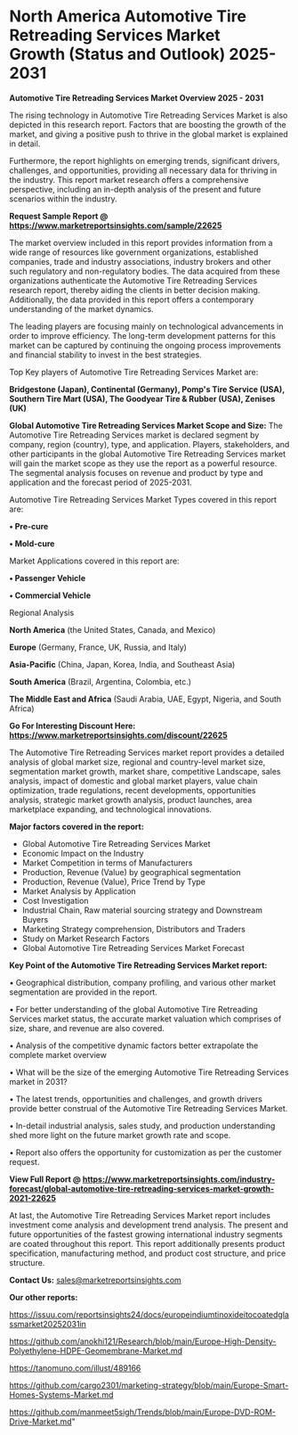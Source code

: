 # North America Automotive Tire Retreading Services Market Growth (Status and Outlook) 2025-2031

<Strong> Automotive Tire Retreading Services Market Overview 2025 - 2031</strong>

The rising technology in Automotive Tire Retreading Services Market is also depicted in this research report. Factors that are boosting the growth of the market, and giving a positive push to thrive in the global market is explained in detail.

Furthermore, the report highlights on emerging trends, significant drivers, challenges, and opportunities, providing all necessary data for thriving in the industry. This report market research offers a comprehensive perspective, including an in-depth analysis of the present and future scenarios within the industry.

<strong>Request Sample Report @ <a href=https://www.marketreportsinsights.com/sample/22625>https://www.marketreportsinsights.com/sample/22625</a></strong>

The market overview included in this report provides information from a wide range of resources like government organizations, established companies, trade and industry associations, industry brokers and other such regulatory and non-regulatory bodies. The data acquired from these organizations authenticate the Automotive Tire Retreading Services research report, thereby aiding the clients in better decision making. Additionally, the data provided in this report offers a contemporary understanding of the market dynamics.

The leading players are focusing mainly on technological advancements in order to improve efficiency. The long-term development patterns for this market can be captured by continuing the ongoing process improvements and financial stability to invest in the best strategies.

Top Key players of Automotive Tire Retreading Services Market are:

<strong>Bridgestone (Japan), Continental (Germany), Pomp's Tire Service (USA), Southern Tire Mart (USA), The Goodyear Tire & Rubber (USA), Zenises (UK)</strong>

<strong><b>Global Automotive Tire Retreading Services Market Scope and Size:</b></strong>
The Automotive Tire Retreading Services market is declared segment by company, region (country), type, and application. Players, stakeholders, and other participants in the global Automotive Tire Retreading Services market will gain the market scope as they use the report as a powerful resource. The segmental analysis focuses on revenue and product by type and application and the forecast period of 2025-2031.

Automotive Tire Retreading Services Market Types covered in this report are:

<strong>• Pre-cure

• Mold-cure</strong>

Market Applications covered in this report are:

<strong>• Passenger Vehicle

• Commercial Vehicle</strong> 

Regional Analysis

<strong>North America</strong> (the United States, Canada, and Mexico)

<strong>Europe</strong> (Germany, France, UK, Russia, and Italy)

<strong>Asia-Pacific</strong> (China, Japan, Korea, India, and Southeast Asia)

<strong>South America</strong> (Brazil, Argentina, Colombia, etc.)

<strong>The Middle East and Africa</strong> (Saudi Arabia, UAE, Egypt, Nigeria, and South Africa)

<strong>Go For Interesting Discount Here: <a href=https://www.marketreportsinsights.com/discount/22625>https://www.marketreportsinsights.com/discount/22625</a></strong>

The Automotive Tire Retreading Services market report provides a detailed analysis of global market size, regional and country-level market size, segmentation market growth, market share, competitive Landscape, sales analysis, impact of domestic and global market players, value chain optimization, trade regulations, recent developments, opportunities analysis, strategic market growth analysis, product launches, area marketplace expanding, and technological innovations.

<strong><b>Major factors covered in the report:</b></strong>
<ul>
  <li>Global Automotive Tire Retreading Services Market </li>
  <li>Economic Impact on the Industry</li>
  <li>Market Competition in terms of Manufacturers</li>
  <li>Production, Revenue (Value) by geographical segmentation</li>
  <li>Production, Revenue (Value), Price Trend by Type</li>
  <li>Market Analysis by Application</li>
  <li>Cost Investigation</li>
  <li>Industrial Chain, Raw material sourcing strategy and Downstream Buyers</li>
  <li>Marketing Strategy comprehension, Distributors and Traders</li>
  <li>Study on Market Research Factors</li>
  <li>Global Automotive Tire Retreading Services Market Forecast</li>
</ul>

<strong><b>Key Point of the Automotive Tire Retreading Services Market report:</b></strong>

• Geographical distribution, company profiling, and various other market segmentation are provided in the report.

• For better understanding of the global Automotive Tire Retreading Services market status, the accurate market valuation which comprises of size, share, and revenue are also covered.

• Analysis of the competitive dynamic factors better extrapolate the complete market overview

• What will be the size of the emerging Automotive Tire Retreading Services market in 2031?

• The latest trends, opportunities and challenges, and growth drivers provide better construal of the Automotive Tire Retreading Services Market.

• In-detail industrial analysis, sales study, and production understanding shed more light on the future market growth rate and scope.

• Report also offers the opportunity for customization as per the customer request.

<strong><b>View Full Report @ <a href=https://www.marketreportsinsights.com/industry-forecast/global-automotive-tire-retreading-services-market-growth-2021-22625>https://www.marketreportsinsights.com/industry-forecast/global-automotive-tire-retreading-services-market-growth-2021-22625</a></b></strong>


At last, the Automotive Tire Retreading Services Market report includes investment come analysis and development trend analysis. The present and future opportunities of the fastest growing international industry segments are coated throughout this report. This report additionally presents product specification, manufacturing method, and product cost structure, and price structure.

<strong>Contact Us:</strong>
sales@marketreportsinsights.com

<strong>Our other reports:</strong>

<a href=https://issuu.com/reportsinsights24/docs/europeindiumtinoxideitocoatedglassmarket20252031in>https://issuu.com/reportsinsights24/docs/europeindiumtinoxideitocoatedglassmarket20252031in</a>

<a href=https://github.com/anokhi121/Research/blob/main/Europe-High-Density-Polyethylene-HDPE-Geomembrane-Market.md>https://github.com/anokhi121/Research/blob/main/Europe-High-Density-Polyethylene-HDPE-Geomembrane-Market.md</a>

<a href=https://tanomuno.com/illust/489166>https://tanomuno.com/illust/489166</a>

<a href=https://github.com/cargo2301/marketing-strategy/blob/main/Europe-Smart-Homes-Systems-Market.md>https://github.com/cargo2301/marketing-strategy/blob/main/Europe-Smart-Homes-Systems-Market.md</a>

<a href=https://github.com/manmeet5sigh/Trends/blob/main/Europe-DVD-ROM-Drive-Market.md>https://github.com/manmeet5sigh/Trends/blob/main/Europe-DVD-ROM-Drive-Market.md</a>"
